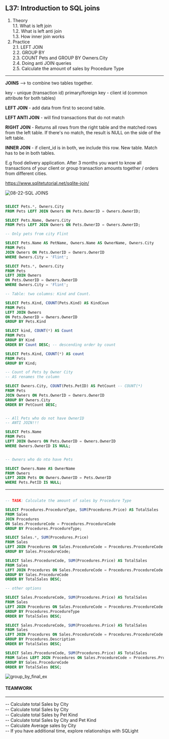 ## L37: Introduction to SQL joins
1. Theory  
1.1. What is left join  
1.2. What is left anti join  
1.3. How inner join works  
2. Practice  
2.1. LEFT JOIN  
2.2. GROUP BY  
2.3. COUNT Pets and GROUP BY Owners.City  
2.4. Doing anti JOIN queries  
2.5. Calculate the amount of sales by Procedure Type  
--------
**JOINS** --> to combine two tables together. 

key - unique (transaction id)
primary/foreign key - client id (common attribute for both tables)

**LEFT JOIN** - add data from first to second table.  

**LEFT ANTI JOIN** - will find transactions that do not match  

**RIGHT JOIN** - Returns all rows from the right table and the matched rows from the left table. If there's no match, the result is NULL on the side of the left table.  

**INNER JOIN** - if client_id is in both, we include this row. New table. Match has to be in both tables.   

E.g food delivery application. After 3 months you want to know all transactions of your client or group transaction amounts together / orders from different cities.

https://www.sqlitetutorial.net/sqlite-join/

![08-22-SQL JOINS](https://github.com/user-attachments/assets/b4ef7963-18da-4d1f-a90a-515da7339e38)

```SQL

SELECT Pets.*, Owners.City
FROM Pets LEFT JOIN Owners ON Pets.OwnerID = Owners.OwnerID;

SELECT Pets.Name, Owners.City
FROM Pets LEFT JOIN Owners ON Pets.OwnerID = Owners.OwnerID;

-- Only pets from city Flint

SELECT Pets.Name AS PetName, Owners.Name AS OwnerName, Owners.City 
FROM Pets 
JOIN Owners ON Pets.OwnerID = Owners.OwnerID 
WHERE Owners.City = 'Flint';

SELECT Pets.*, Owners.City 
FROM Pets 
LEFT JOIN Owners 
ON Pets.OwnerID = Owners.OwnerID 
WHERE Owners.City = 'Flint';

-- Table: two columns: Kind and Count. 

SELECT Pets.Kind, COUNT(Pets.Kind) AS KindCoun
FROM Pets 
LEFT JOIN Owners 
ON Pets.OwnerID = Owners.OwnerID 
GROUP BY Pets.Kind

SELECT kind, COUNT(*) AS Count 
FROM Pets 
GROUP BY Kind
ORDER BY Count DESC; -- descending order by count

SELECT Pets.Kind, COUNT(*) AS count
FROM Pets
GROUP BY Kind;

-- Count of Pets by Owner City
-- AS renames the column

SELECT Owners.City, COUNT(Pets.PetID) AS PetCount -- COUNT(*) 
FROM Pets
JOIN Owners ON Pets.OwnerID = Owners.OwnerID
GROUP BY Owners.City
ORDER BY PetCount DESC;


-- All Pets who do not have OwnerID
-- ANTI JOIN!!!

SELECT Pets.Name
FROM Pets
LEFT JOIN Owners ON Pets.OwnerID = Owners.OwnerID
WHERE Owners.OwnerID IS NULL;


-- Owners who do nto have Pets

SELECT Owners.Name AS OwnerName
FROM Owners
LEFT JOIN Pets ON Owners.OwnerID = Pets.OwnerID
WHERE Pets.PetID IS NULL;
```
------
```SQL

-- TASK: Calculate the amount of sales by Procedure Type

SELECT Procedures.ProcedureType, SUM(Procedures.Price) AS TotalSales
FROM Sales
JOIN Procedures 
ON Sales.ProcedureCode = Procedures.ProcedureCode
GROUP BY Procedures.ProcedureType;

SELECT Sales.*, SUM(Procedures.Price)
FROM Sales
LEFT JOIN Procedures ON Sales.ProcedureCode = Procedures.ProcedureCode
GROUP BY Sales.ProcedureCode;

SELECT Sales.ProcedureCode, SUM(Procedures.Price) AS TotalSales
FROM Sales
LEFT JOIN Procedures ON Sales.ProcedureCode = Procedures.ProcedureCode
GROUP BY Sales.ProcedureCode
ORDER BY TotalSales DESC;

-- other options

SELECT Sales.ProcedureCode, SUM(Procedures.Price) AS TotalSales
FROM Sales
LEFT JOIN Procedures ON Sales.ProcedureCode = Procedures.ProcedureCode
GROUP BY Procedures.ProcedureType
ORDER BY TotalSales DESC;

SELECT Sales.ProcedureCode, SUM(Procedures.Price) AS TotalSales
FROM Sales
LEFT JOIN Procedures ON Sales.ProcedureCode = Procedures.ProcedureCode
GROUP BY Procedures.Description
ORDER BY TotalSales DESC;

SELECT Sales.ProcedureCode, SUM(Procedures.Price) AS TotalSales
FROM Sales LEFT JOIN Procedures ON Sales.ProcedureCode = Procedures.ProcedureCode
GROUP BY Sales.ProcedureCode
ORDER BY TotalSales DESC;
```
![group_by_final_ex](https://github.com/user-attachments/assets/dfde50f5-b2b2-41bc-9306-52b47026ec82)

#### TEAMWORK
-------------

-- Calculate total Sales by City  
-- Calculate total Sales by City  
-- Calculate total Sales by Pet Kind  
-- Calculate total Sales by City and Pet Kind  
-- Calculate Average sales by City  
-- If you have additional time, explore relationships with SQLight  

